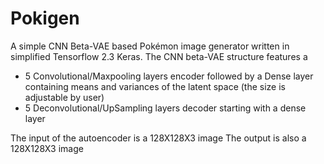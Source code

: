 # Pokigen

A simple CNN Beta-VAE based Pokémon image generator written in simplified Tensorflow 2.3 Keras.
The CNN beta-VAE structure features a 
- 5 Convolutional/Maxpooling layers encoder followed by a Dense layer containing means and variances of the latent space (the size is adjustable by user)
- 5 Deconvolutional/UpSampling layers decoder starting with a dense layer

The input of the autoencoder is a 128X128X3 image
The output is also a 128X128X3 image
